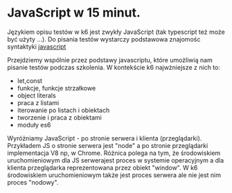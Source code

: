 # JavaScript w 15 minut.

Językiem opisu testów w k6 jest zwykły JavaScript (tak typescript też może być użyty ...). Do pisania testów wystarczy podstawowa znajomośc syntaktyki [javascript](https://learnxinyminutes.com/)

Przejdziemy wspólnie przez podstawy javascriptu, które umożliwią nam pisanie testów podczas szkolenia. W kontekście k6 najwżniejsze z nich to:

- let,const
- funkcje, funkcje strzałkowe
- object literals
- praca z listami
- iterowanie po listach i obiektach
- tworzenie i praca z obiektami
- moduły es6

Wyróżniamy JavaScript - po stronie serwera i klienta (przeglądarki). Przykładem JS o stronie serwera jest "node" a po stronie przeglądarki implementacja V8 np, w Chrome. Różnica polega na tym, że środowiskiem uruchomieniowym dla JS serwerajest proces w systemie operacyjnym a dla klienta przeglądarka reprezentowana przez obiekt "window". W k6 środowiskiem uruchomieniowym także jest proces serwera ale nie jest nim proces "nodowy".
